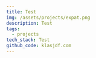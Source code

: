 ```yaml
---
title: Test
img: /assets/projects/expat.png
description: Test
tags:
  - projects
tech_stack: Test
github_code: klasjdf.com
---
```

